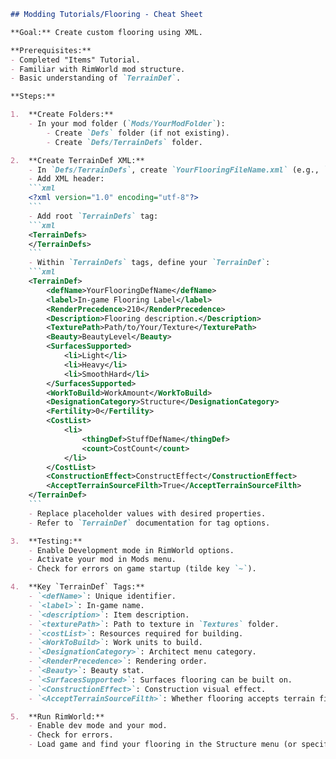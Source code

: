 ```markdown
## Modding Tutorials/Flooring - Cheat Sheet

**Goal:** Create custom flooring using XML.

**Prerequisites:**
- Completed "Items" Tutorial.
- Familiar with RimWorld mod structure.
- Basic understanding of `TerrainDef`.

**Steps:**

1.  **Create Folders:**
    - In your mod folder (`Mods/YourModFolder`):
        - Create `Defs` folder (if not existing).
        - Create `Defs/TerrainDefs` folder.

2.  **Create TerrainDef XML:**
    - In `Defs/TerrainDefs`, create `YourFlooringFileName.xml` (e.g., `ExampleFlooring.xml`).
    - Add XML header:
    ```xml
    <?xml version="1.0" encoding="utf-8"?>
    ```
    - Add root `TerrainDefs` tag:
    ```xml
    <TerrainDefs>
    </TerrainDefs>
    ```
    - Within `TerrainDefs` tags, define your `TerrainDef`:
    ```xml
    <TerrainDef>
        <defName>YourFlooringDefName</defName>
        <label>In-game Flooring Label</label>
        <RenderPrecedence>210</RenderPrecedence>
        <Description>Flooring description.</Description>
        <TexturePath>Path/to/Your/Texture</TexturePath>
        <Beauty>BeautyLevel</Beauty>
        <SurfacesSupported>
            <li>Light</li>
            <li>Heavy</li>
            <li>SmoothHard</li>
        </SurfacesSupported>
        <WorkToBuild>WorkAmount</WorkToBuild>
        <DesignationCategory>Structure</DesignationCategory>
        <Fertility>0</Fertility>
        <CostList>
            <li>
                <thingDef>StuffDefName</thingDef>
                <count>CostCount</count>
            </li>
        </CostList>
        <ConstructionEffect>ConstructEffect</ConstructionEffect>
        <AcceptTerrainSourceFilth>True</AcceptTerrainSourceFilth>
    </TerrainDef>
    ```
    - Replace placeholder values with desired properties.
    - Refer to `TerrainDef` documentation for tag options.

3.  **Testing:**
    - Enable Development mode in RimWorld options.
    - Activate your mod in Mods menu.
    - Check for errors on game startup (tilde key `~`).

4.  **Key `TerrainDef` Tags:**
    - `<defName>`: Unique identifier.
    - `<label>`: In-game name.
    - `<description>`: Item description.
    - `<texturePath>`: Path to texture in `Textures` folder.
    - `<costList>`: Resources required for building.
    - `<WorkToBuild>`: Work units to build.
    - `<DesignationCategory>`: Architect menu category.
    - `<RenderPrecedence>`: Rendering order.
    - `<Beauty>`: Beauty stat.
    - `<SurfacesSupported>`: Surfaces flooring can be built on.
    - `<ConstructionEffect>`: Construction visual effect.
    - `<AcceptTerrainSourceFilth>`: Whether flooring accepts terrain filth.

5.  **Run RimWorld:**
    - Enable dev mode and your mod.
    - Check for errors.
    - Load game and find your flooring in the Structure menu (or specified `DesignationCategory`).
```
